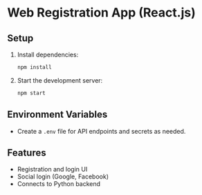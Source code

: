 # Web Registration App (React.js)

## Setup

1. Install dependencies:
   ```bash
   npm install
   ```
2. Start the development server:
   ```bash
   npm start
   ```

## Environment Variables
- Create a `.env` file for API endpoints and secrets as needed.

## Features
- Registration and login UI
- Social login (Google, Facebook)
- Connects to Python backend 